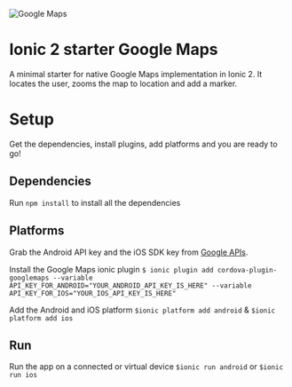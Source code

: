 ![Google Maps](https://lh3.googleusercontent.com/MOf9Kxxkj7GvyZlTZOnUzuYv0JAweEhlxJX6gslQvbvlhLK5_bSTK6duxY2xfbBsj43H=w300)

# Ionic 2 starter Google Maps
A minimal starter for native Google Maps implementation in Ionic 2. It locates the user, zooms the map to location and add a marker.

# Setup
Get the dependencies, install plugins, add platforms and you  are ready to go!

## Dependencies
Run `npm install` to install all the dependencies

## Platforms
Grab the Android API key and the  iOS SDK key from [Google APIs](https://console.developers.google.com).

Install the Google Maps ionic plugin `$ ionic plugin add cordova-plugin-googlemaps --variable API_KEY_FOR_ANDROID="YOUR_ANDROID_API_KEY_IS_HERE" --variable API_KEY_FOR_IOS="YOUR_IOS_API_KEY_IS_HERE"`

Add the Android and iOS platform `$ionic platform add android` & `$ionic platform add ios`

## Run
Run the app on a connected or virtual device `$ionic run android` or `$ionic run ios`